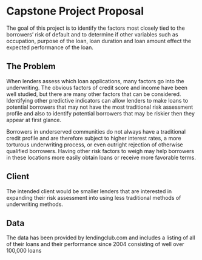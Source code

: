 
# Capstone Project Proposal

The goal of this project is to identify the factors most closely tied to the borrowers’ risk of default and to determine if other variables such as occupation, purpose of the loan, loan duration and loan amount effect the expected performance of the loan.


## The Problem

When lenders assess which loan applications, many factors go into the underwriting.  The obvious factors of credit score and income have been well studied, but there are many other factors that can be considered.  Identifying other predictive indicators can allow lenders to make loans to potential borrowers that may not have the most traditional risk assessment profile and also to identify potential borrowers that may be riskier then they appear at first glance.  

Borrowers in underserved communities do not always have a traditional credit profile and are therefore subject to higher interest rates, a more torturous underwriting process, or even outright rejection of otherwise qualified borrowers.  Having other risk factors to weigh may help borrowers in these locations more easily obtain loans or receive more favorable terms.

## Client

The intended client would be smaller lenders that are interested in expanding their risk assessment into using less traditional methods of underwriting methods. 

## Data

The data has been provided by lendingclub.com and includes a listing of all of their loans and their performance since 2004 consisting of well over 100,000 loans
